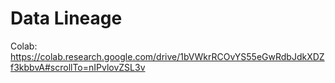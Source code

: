 # Data Lineage
Colab: https://colab.research.google.com/drive/1bVWkrRCOvYS55eGwRdbJdkXDZf3kbbvA#scrollTo=nIPvlovZSL3v
